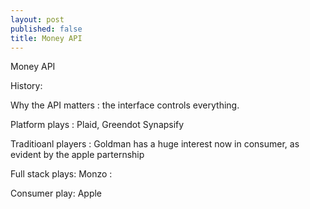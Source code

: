 ```yaml
---
layout: post
published: false
title: Money API
---
```


Money API

History:

Why the API matters : the interface controls everything.

Platform plays : 
Plaid, 
Greendot
Synapsify

Traditioanl players :
Goldman has a huge interest now in consumer, as evident by the apple parternship



Full stack plays:
Monzo :

Consumer play:
Apple